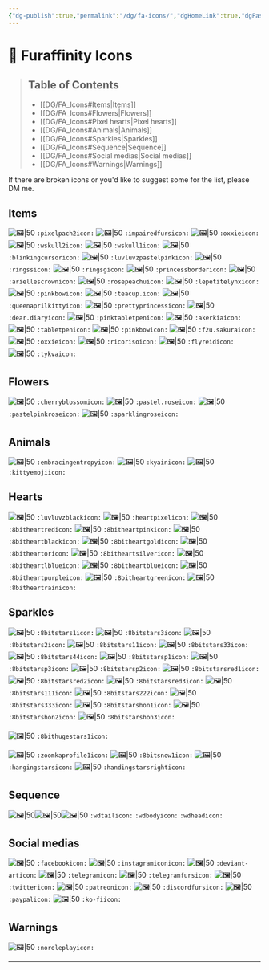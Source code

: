 ```yaml
---
{"dg-publish":true,"permalink":"/dg/fa-icons/","dgHomeLink":true,"dgPassFrontmatter":false}
---
```


# 🐾 Furaffinity Icons
> ## Table of Contents
> - [[DG/FA_Icons#Items|Items]]
> - [[DG/FA_Icons#Flowers|Flowers]]
> - [[DG/FA_Icons#Pixel hearts|Pixel hearts]]
> - [[DG/FA_Icons#Animals|Animals]]
> - [[DG/FA_Icons#Sparkles|Sparkles]]
> - [[DG/FA_Icons#Sequence|Sequence]]
> - [[DG/FA_Icons#Social medias|Social medias]]
> - [[DG/FA_Icons#Warnings|Warnings]]

If there are broken icons or you'd like to suggest some for the list, please DM me.

## Items
![🖼|50](https://a.furaffinity.net/20220401/pixelpach2.gif) `:pixelpach2icon:`
![🖼|50](https://a.furaffinity.net/20220401/impairedfurs.gif) `:impairedfursicon:`
![🖼|50](https://a.furaffinity.net/20220401/oxxie.gif) `:oxxieicon:`
![🖼|50](https://a.furaffinity.net/20220401/wskull2.gif) `:wskull2icon:`
![🖼|50](https://a.furaffinity.net/20220401/wskull1.gif) `:wskull1icon:`
![🖼|50](https://a.furaffinity.net/20220401/blinkingcursor.gif) `:blinkingcursoricon:`
![🖼|50](https://a.furaffinity.net/20220401/luvluvzpastelpink.gif) `:luvluvzpastelpinkicon:`
![🖼|50](https://a.furaffinity.net/20220401/ringss.gif) `:ringssicon:`
![🖼|50](https://a.furaffinity.net/20220401/ringsg.gif) `:ringsgicon:`
![🖼|50](https://a.furaffinity.net/20220401/princessborder.gif) `:princessbordericon:`
![🖼|50](https://a.furaffinity.net/20220401/ariellescrown.gif) `:ariellescrownicon:`
![🖼|50](https://a.furaffinity.net/20220401/rosepeachu.gif) `:rosepeachuicon:`
![🖼|50](https://a.furaffinity.net/20220401/lepetitelynx.gif) `:lepetitelynxicon:`
![🖼|50](https://a.furaffinity.net/20220401/pinkbow.gif) `:pinkbowicon:`
![🖼|50](https://a.furaffinity.net/20220401/teacup..gif) `:teacup.icon:`
![🖼|50](https://a.furaffinity.net/20220401/queenaprilkitty.gif) `:queenaprilkittyicon:`
![🖼|50](https://a.furaffinity.net/20220401/prettyprincess..gif) `:prettyprincessicon:`
![🖼|50](https://a.furaffinity.net/20220401/dear.diary.gif) `:dear.diaryicon:`
![🖼|50](https://a.furaffinity.net/20220401/pinktabletpen.gif) `:pinktabletpenicon:`
![🖼|50](https://a.furaffinity.net/20220401/akerkia.gif) `:akerkiaicon:`
![🖼|50](https://a.furaffinity.net/20220401/tabletpen.gif) `:tabletpenicon:`
![🖼|50](https://a.furaffinity.net/20220401/pinkbow.gif) `:pinkbowicon:`
![🖼|50](https://a.furaffinity.net/20220401/f2u.sakura.gif) `:f2u.sakuraicon:`
![🖼|50](https://a.furaffinity.net/20220401/oxxie.gif) `:oxxieicon:`
![🖼|50](https://a.furaffinity.net/20220401/ricoriso.gif) `:ricorisoicon:`
![🖼|50](https://a.furaffinity.net/20220401/flyreid.gif) `:flyreidicon:`
![🖼|50](https://a.furaffinity.net/20220401/tykva.gif) `:tykvaicon:`

## Flowers
![🖼|50](https://a.furaffinity.net/20220401/cherryblossom..gif) `:cherryblossomicon:`
![🖼|50](https://a.furaffinity.net/20220401/pastel.rose.gif) `:pastel.roseicon:`
![🖼|50](https://a.furaffinity.net/20220401/pastelpinkrose.gif) `:pastelpinkroseicon:`
![🖼|50](https://a.furaffinity.net/20220401/sparklingrose.gif) `:sparklingroseicon:`

## Animals
![🖼|50](https://a.furaffinity.net/20220401/embracingentropy.gif) `:embracingentropyicon:`
![🖼|50](https://a.furaffinity.net/20220401/kyain.gif) `:kyainicon:`
![🖼|50](https://a.furaffinity.net/20220401/kittyemoji.gif) `:kittyemojiicon:`
## Hearts
![🖼|50](https://a.furaffinity.net/20220401/luvluvzblack.gif) `:luvluvzblackicon:`
![🖼|50](https://a.furaffinity.net/20220401/heartpixel.gif) `:heartpixelicon:`
![🖼|50](https://a.furaffinity.net/20220401/8bitheartred.gif) `:8bitheartredicon:`
![🖼|50](https://a.furaffinity.net/20220401/8bitheartpink.gif) `:8bitheartpinkicon:`
![🖼|50](https://a.furaffinity.net/20220401/8bitheartblack.gif) `:8bitheartblackicon:`
![🖼|50](https://a.furaffinity.net/20220401/8bitheartgold.gif) `:8bitheartgoldicon:`
![🖼|50](https://a.furaffinity.net/20220401/8bitheartor.gif) `:8bitheartoricon:`
![🖼|50](https://a.furaffinity.net/20220401/8bitheartsilver.gif) `:8bitheartsilvericon:`
![🖼|50](https://a.furaffinity.net/20220401/8bitheartlblue.gif) `:8bitheartlblueicon:`
![🖼|50](https://a.furaffinity.net/20220401/8bitheartblue.gif) `:8bitheartblueicon:`
![🖼|50](https://a.furaffinity.net/20220401/8bitheartpurple.gif) `:8bitheartpurpleicon:`
![🖼|50](https://a.furaffinity.net/20220401/8bitheartgreen.gif) `:8bitheartgreenicon:`
![🖼|50](https://a.furaffinity.net/20220401/8bitheartrain.gif) `:8bitheartrainicon:`

##  Sparkles
![🖼|50](https://a.furaffinity.net/20220401/8bitstars1.gif) `:8bitstars1icon:`
![🖼|50](https://a.furaffinity.net/20220401/8bitstars3.gif) `:8bitstars3icon:`
![🖼|50](https://a.furaffinity.net/20220401/8bitstars2.gif) `:8bitstars2icon:`
![🖼|50](https://a.furaffinity.net/20220401/8bitstars11.gif) `:8bitstars11icon:`
![🖼|50](https://a.furaffinity.net/20220401/8bitstars33.gif) `:8bitstars33icon:`
![🖼|50](https://a.furaffinity.net/20220401/8bitstars44.gif) `:8bitstars44icon:`
![🖼|50](https://a.furaffinity.net/20220401/8bitstarsp1.gif) `:8bitstarsp1icon:`
![🖼|50](https://a.furaffinity.net/20220401/8bitstarsp3.gif) `:8bitstarsp3icon:`
![🖼|50](https://a.furaffinity.net/20220401/8bitstarsp2.gif) `:8bitstarsp2icon:`
![🖼|50](https://a.furaffinity.net/20220401/8bitstarsred1.gif) `:8bitstarsred1icon:`
![🖼|50](https://a.furaffinity.net/20220401/8bitstarsred2.gif) `:8bitstarsred2icon:`
![🖼|50](https://a.furaffinity.net/20220401/8bitstarsred3.gif) `:8bitstarsred3icon:`
![🖼|50](https://a.furaffinity.net/20220401/8bitstars111.gif) `:8bitstars111icon:`
![🖼|50](https://a.furaffinity.net/20220401/8bitstars222.gif) `:8bitstars222icon:`
![🖼|50](https://a.furaffinity.net/20220401/8bitstars333.gif) `:8bitstars333icon:`
![🖼|50](https://a.furaffinity.net/20220401/8bitstarshon1.gif) `:8bitstarshon1icon:`
![🖼|50](https://a.furaffinity.net/20220401/8bitstarshon2.gif) `:8bitstarshon2icon:`
![🖼|50](https://a.furaffinity.net/20220401/8bitstarshon3.gif) `:8bitstarshon3icon:`

![🖼|50](https://a.furaffinity.net/20220401/8bithugestars1.gif) `:8bithugestars1icon:`

![🖼|50](https://a.furaffinity.net/20220401/zoomkaprofile1.gif) `:zoomkaprofile1icon:`
![🖼|50](https://a.furaffinity.net/20220401/8bitsnow1.gif) `:8bitsnow1icon:`
![🖼|50](https://a.furaffinity.net/20220401/hangingstars.gif) `:hangingstarsicon:`
![🖼|50](https://a.furaffinity.net/20220401/handingstarsright.gif) `:handingstarsrighticon:`

## Sequence
![🖼|50](https://a.furaffinity.net/20220401/wdtail.gif)![🖼|50](https://a.furaffinity.net/20220401/wdbody.gif)![🖼|50](https://a.furaffinity.net/20220401/wdhead.gif)
`:wdtailicon:` `:wdbodyicon:` `:wdheadicon:`


## Social medias
![🖼|50](https://a.furaffinity.net/20220401/facebook.gif) `:facebookicon:`
![🖼|50](https://a.furaffinity.net/20220401/instagramicon.gif) `:instagramiconicon:`
![🖼|50](https://a.furaffinity.net/20220401/deviant-art.gif) `:deviant-articon:`
![🖼|50](https://a.furaffinity.net/20220401/telegram.gif) `:telegramicon:`
![🖼|50](https://a.furaffinity.net/20220401/telegramfurs.gif) `:telegramfursicon:`
![🖼|50](https://a.furaffinity.net/20220401/twitter.gif) `:twittericon:`
![🖼|50](https://a.furaffinity.net/20220401/patreon.gif) `:patreonicon:`
![🖼|50](https://a.furaffinity.net/20220401/discordfurs.gif) `:discordfursicon:`
![🖼|50](https://a.furaffinity.net/20220401/paypal.gif) `:paypalicon:`
![🖼|50](https://a.furaffinity.net/20220401/ko-fi.gif) `:ko-fiicon:`

## Warnings
![🖼|50](https://a.furaffinity.net/20220401/noroleplay.gif) `:noroleplayicon:`

____